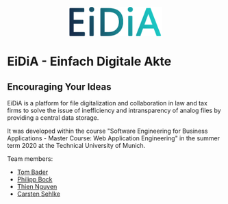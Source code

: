 <div align="center">
  <img width="220px" src="https://github.com/csehlke/EiDiA/blob/master/EiDiA_frontend/src/assets/logo.png">
</div>

# EiDiA - Einfach Digitale Akte  
## Encouraging Your Ideas  
  
EiDiA is a platform for file digitalization and collaboration in law and tax firms to solve the issue of inefficiency and intransparency of analog files by providing a central data storage.

It was developed within the course "Software Engineering for Business Applications - Master Course: Web Application Engineering" in the summer term 2020 at the Technical University of Munich.

Team members:

 - [Tom Bader](https://github.com/thetommes)
 - [Philipp Bock](https://github.com/bockph)
 - [Thien Nguyen](https://github.com/neihtfool)
 - [Carsten Sehlke](https://github.com/csehlke)

